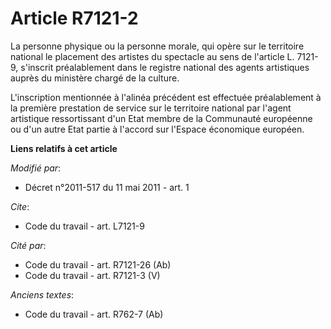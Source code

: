 # Article R7121-2

La personne physique ou la personne morale, qui opère sur le territoire national le placement des artistes du spectacle au
sens de l'article L. 7121-9, s'inscrit préalablement dans le registre national des agents artistiques auprès du ministère
chargé de la culture. 

L'inscription mentionnée à l'alinéa précédent est effectuée préalablement à la première prestation de service sur le
territoire national par l'agent artistique ressortissant d'un Etat membre de la Communauté européenne ou d'un autre Etat
partie à l'accord sur l'Espace économique européen.

**Liens relatifs à cet article**

_Modifié par_:

  - Décret n°2011-517 du 11 mai 2011 - art. 1

_Cite_:

  - Code du travail - art. L7121-9

_Cité par_:

  - Code du travail - art. R7121-26 (Ab)
  - Code du travail - art. R7121-3 (V)

_Anciens textes_:

  - Code du travail - art. R762-7 (Ab)
